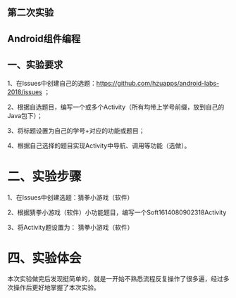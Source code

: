 ## 第二次实验

 ## Android组件编程 
 
 ## 一、实验要求
 
 1、在Issues中创建自己的选题：https://github.com/hzuapps/android-labs-2018/issues ；
 
 2、根据自选题目，编写一个或多个Activity（所有均带上学号前缀，放到自己的Java包下）；
 
 3、将标题设置为自己的学号+对应的功能或题目；
 
 4、根据自己选择的题目实现Activity中导航、调用等功能（选做）。
 
 # 二、实验步骤
 
 1、在Issues中创建选题：猜拳小游戏（软件）
 
 2、根据猜拳小游戏（软件）小功能题目，编写一个Soft1614080902318Activity
 
 3、将Activity题设置为： 猜拳小游戏（软件）
 # 四、实验体会

 本次实验做完后发现挺简单的，就是一开始不熟悉流程反复操作了很多遍，经过多次操作后更好地掌握了本次实验。
